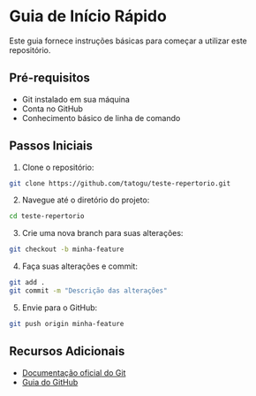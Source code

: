 # Guia de Início Rápido

Este guia fornece instruções básicas para começar a utilizar este repositório.

## Pré-requisitos

- Git instalado em sua máquina
- Conta no GitHub
- Conhecimento básico de linha de comando

## Passos Iniciais

1. Clone o repositório:
```bash
git clone https://github.com/tatogu/teste-repertorio.git
```

2. Navegue até o diretório do projeto:
```bash
cd teste-repertorio
```

3. Crie uma nova branch para suas alterações:
```bash
git checkout -b minha-feature
```

4. Faça suas alterações e commit:
```bash
git add .
git commit -m "Descrição das alterações"
```

5. Envie para o GitHub:
```bash
git push origin minha-feature
```

## Recursos Adicionais

- [Documentação oficial do Git](https://git-scm.com/doc)
- [Guia do GitHub](https://docs.github.com/pt)
